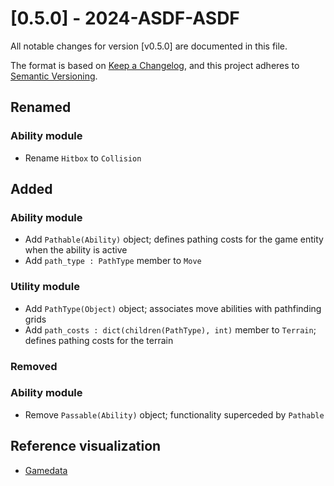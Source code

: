 # [0.5.0] - 2024-ASDF-ASDF
All notable changes for version [v0.5.0] are documented in this file.

The format is based on [Keep a Changelog](https://keepachangelog.com/en/1.0.0/),
and this project adheres to [Semantic Versioning](https://semver.org/spec/v2.0.0.html).

## Renamed
### Ability module
- Rename `Hitbox` to `Collision`

## Added
### Ability module
- Add `Pathable(Ability)` object; defines pathing costs for the game entity when the ability is active
- Add `path_type : PathType` member to `Move`

### Utility module
- Add `PathType(Object)` object; associates move abilities with pathfinding grids
- Add `path_costs : dict(children(PathType), int)` member to `Terrain`; defines pathing costs for the terrain

### Removed
### Ability module
- Remove `Passable(Ability)` object; functionality superceded by `Pathable`


## Reference visualization

* [Gamedata](ASDF)
